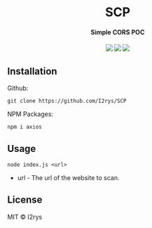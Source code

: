 <h1 align="center">SCP</h1>
<h4 align="center">Simple CORS POC<h4>
<p align="center">
	<a href="https://github.com/I2rys/SCP/blob/main/LICENSE"><img src="https://img.shields.io/github/license/I2rys/SCP?style=flat-square"></img></a>
	<a href="https://github.com/I2rys/SCP/issues"><img src="https://img.shields.io/github/issues/I2rys/SCP.svg"></img></a>
	<a href="https://nodejs.org/"><img src="https://img.shields.io/badge/-Nodejs-green?style=flat-square&logo=Node.js"></img></a>
</p>


## Installation
Github:
```
git clone https://github.com/I2rys/SCP
```

NPM Packages:
```
npm i axios
```

## Usage
```
node index.js <url>
```
+ url - The url of the website to scan.

## License
MIT © I2rys
